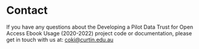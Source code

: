 # Contact

If you have any questions about the Developing a Pilot Data Trust for Open Access Ebook Usage (2020-2022) project code or documentation, please get in touch with us at: coki@curtin.edu.au


